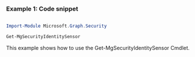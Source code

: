 ### Example 1: Code snippet

```powershell

Import-Module Microsoft.Graph.Security

Get-MgSecurityIdentitySensor

```
This example shows how to use the Get-MgSecurityIdentitySensor Cmdlet.


